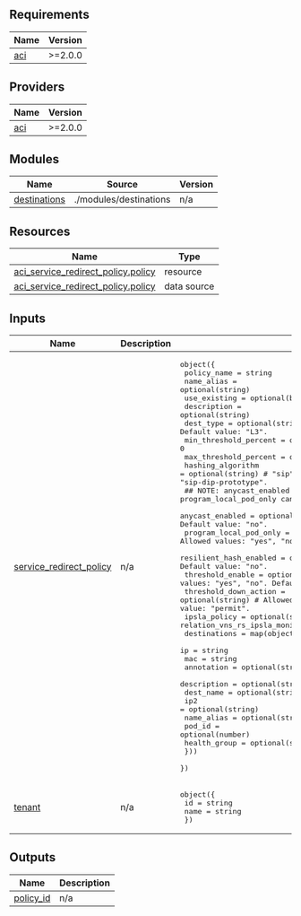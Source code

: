 <!-- BEGIN_TF_DOCS -->
## Requirements

| Name | Version |
|------|---------|
| <a name="requirement_aci"></a> [aci](#requirement\_aci) | >=2.0.0 |

## Providers

| Name | Version |
|------|---------|
| <a name="provider_aci"></a> [aci](#provider\_aci) | >=2.0.0 |

## Modules

| Name | Source | Version |
|------|--------|---------|
| <a name="module_destinations"></a> [destinations](#module\_destinations) | ./modules/destinations | n/a |

## Resources

| Name | Type |
|------|------|
| [aci_service_redirect_policy.policy](https://registry.terraform.io/providers/CiscoDevNet/aci/latest/docs/resources/service_redirect_policy) | resource |
| [aci_service_redirect_policy.policy](https://registry.terraform.io/providers/CiscoDevNet/aci/latest/docs/data-sources/service_redirect_policy) | data source |

## Inputs

| Name | Description | Type | Default | Required |
|------|-------------|------|---------|:--------:|
| <a name="input_service_redirect_policy"></a> [service\_redirect\_policy](#input\_service\_redirect\_policy) | n/a | <pre>object({<br>    policy_name             = string<br>    name_alias              = optional(string)<br>    use_existing            = optional(bool)<br>    description             = optional(string)<br>    dest_type               = optional(string) # "L1", "L2", "L3". Default value: "L3".<br>    min_threshold_percent   = optional(number) # 0<br>    max_threshold_percent   = optional(number) # 0<br>    hashing_algorithm       = optional(string) # "sip", "dip", "sip-dip-prototype", Default value: "sip-dip-prototype".<br>    ## NOTE: anycast_enabled and program_local_pod_only cannot be "yes" simultaneously.<br>    anycast_enabled         = optional(string) # Allowed values: "yes", "no". Default value: "no".<br>    program_local_pod_only  = optional(string) # Allowed values: "yes", "no". Default value: "no".<br>    resilient_hash_enabled  = optional(string) # Allowed values: "yes", "no". Default value: "no".<br>    threshold_enable        = optional(string) # Allowed values: "yes", "no". Default value: "no".<br>    threshold_down_action   = optional(string) # Allowed values: "bypass", "deny", "permit". Default value: "permit".<br>    ipsla_policy            = optional(string) # relation_vns_rs_ipsla_monitoring_pol<br>    destinations = map(object({<br>      ip            = string<br>      mac           = string<br>      annotation    = optional(string)<br>      description   = optional(string)<br>      dest_name     = optional(string)<br>      ip2           = optional(string)<br>      name_alias    = optional(string)<br>      pod_id        = optional(number)<br>      health_group  = optional(string)<br>    }))<br>  })</pre> | n/a | yes |
| <a name="input_tenant"></a> [tenant](#input\_tenant) | n/a | <pre>object({<br>    id    = string<br>    name  = string<br>    })</pre> | n/a | yes |

## Outputs

| Name | Description |
|------|-------------|
| <a name="output_policy_id"></a> [policy\_id](#output\_policy\_id) | n/a |
<!-- END_TF_DOCS -->